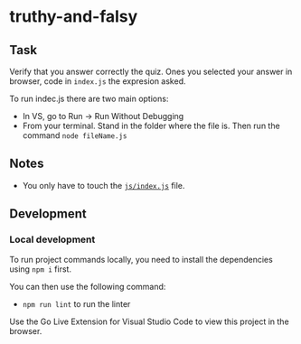 # truthy-and-falsy

## Task

Verify that you answer correctly the quiz.
Ones you selected your answer in browser, code in `index.js` the expresion asked.

To run indec.js there are two main options:
- In VS, go to Run -> Run Without Debugging
- From your terminal. Stand in the folder where the file is. Then run the command `node fileName.js`

## Notes

- You only have to touch the [`js/index.js`](./js/index.js) file.

## Development

### Local development

To run project commands locally, you need to install the dependencies using `npm i` first.

You can then use the following command:

- `npm run lint` to run the linter

Use the Go Live Extension for Visual Studio Code to view this project in the browser.
